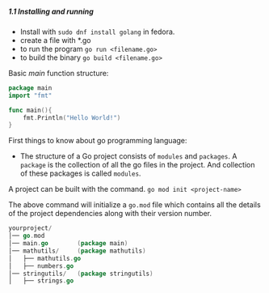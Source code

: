 ##### 1.1 Installing and running 
- Install with `sudo dnf install golang` in fedora.
- create a file with \*.go
- to run the program `go run <filename.go>`
- to build the binary `go build <filename.go>`

Basic *main* function structure:
```Go
package main
import "fmt"

func main(){
	fmt.Println("Hello World!")
}
```

First things to know about go programming language: 
- The structure of a Go project consists of `modules` and `packages`. A `package` is the collection of all the go files in the project. And collection of these packages is called `modules`.

A project can be built with the command.
`go mod init <project-name>`

The above command will initialize a `go.mod` file which contains all the details of the project dependencies along with their version number.

```Go structure
yourproject/
│── go.mod
│── main.go        (package main)
│── mathutils/     (package mathutils)
│   ├── mathutils.go
│   ├── numbers.go
│── stringutils/   (package stringutils)
│   ├── strings.go
```




